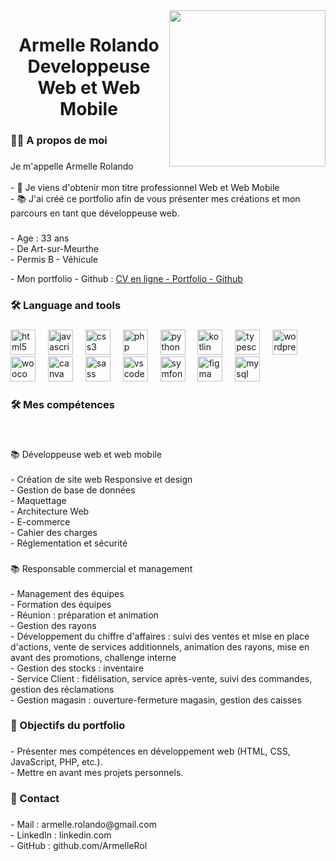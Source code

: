 <img align="right" height="250" src="https://wallpaperaccess.com/full/1338362.png"  />

###

<h1 align="center">Armelle Rolando <br>Developpeuse Web et Web Mobile</h1>

###

<h3 align="left">👩‍💻  A propos de moi</h3>

###

<p align="left">Je m'appelle Armelle Rolando <br><br>- 🔭 Je viens d'obtenir mon titre professionnel Web et Web Mobile<br>- 📚 J'ai créé ce portfolio afin de vous présenter mes créations et mon parcours en tant que développeuse web.</p>

###

<p align="left">- Age : 33 ans<br>- De Art-sur-Meurthe<br>- Permis B - Véhicule</p>
<p align="left"> - Mon portfolio - Github : <a href="https://armellerol.github.io/">CV en ligne - Portfolio - Github</a></li>

###

<h3 align="left">🛠 Language and tools</h3>

###

<div align="left">
  <img src="https://cdn.jsdelivr.net/gh/devicons/devicon/icons/html5/html5-original.svg" height="40" alt="html5 logo"  />
  <img width="12" />
  <img src="https://cdn.jsdelivr.net/gh/devicons/devicon/icons/javascript/javascript-original.svg" height="40" alt="javascript logo"  />
  <img width="12" />
  <img src="https://cdn.jsdelivr.net/gh/devicons/devicon/icons/css3/css3-original.svg" height="40" alt="css3 logo"  />
  <img width="12" />
  <img src="https://cdn.jsdelivr.net/gh/devicons/devicon/icons/php/php-original.svg" height="40" alt="php logo"  />
  <img width="12" />
  <img src="https://cdn.jsdelivr.net/gh/devicons/devicon/icons/python/python-original.svg" height="40" alt="python logo"  />
  <img width="12" />
  <img src="https://cdn.jsdelivr.net/gh/devicons/devicon/icons/kotlin/kotlin-original.svg" height="40" alt="kotlin logo"  />
  <img width="12" />
  <img src="https://cdn.jsdelivr.net/gh/devicons/devicon/icons/typescript/typescript-original.svg" height="40" alt="typescript logo"  />
  <img width="12" />
  <img src="https://cdn.jsdelivr.net/gh/devicons/devicon/icons/wordpress/wordpress-original.svg" height="40" alt="wordpress logo"  />
  <img width="12" />
  <img src="https://cdn.jsdelivr.net/gh/devicons/devicon/icons/woocommerce/woocommerce-original.svg" height="40" alt="woocommerce logo"  />
  <img width="12" />
  <img src="https://cdn.jsdelivr.net/gh/devicons/devicon/icons/canva/canva-original.svg" height="40" alt="canva logo"  />
  <img width="12" />
  <img src="https://cdn.jsdelivr.net/gh/devicons/devicon/icons/sass/sass-original.svg" height="40" alt="sass logo"  />
  <img width="12" />
  <img src="https://cdn.jsdelivr.net/gh/devicons/devicon/icons/vscode/vscode-original.svg" height="40" alt="vscode logo"  />
  <img width="12" />
  <img src="https://cdn.jsdelivr.net/gh/devicons/devicon/icons/symfony/symfony-original.svg" height="40" alt="symfony logo"  />
  <img width="12" />
  <img src="https://cdn.jsdelivr.net/gh/devicons/devicon/icons/figma/figma-original.svg" height="40" alt="figma logo"  />
  <img width="12" />
  <img src="https://cdn.jsdelivr.net/gh/devicons/devicon/icons/mysql/mysql-original.svg" height="40" alt="mysql logo"  />
</div>

###

<h3 align="left">🛠 Mes compétences</h3>

###

<br clear="both">

<p align="left">📚 Développeuse web  et web mobile<br><br>- Création de site web Responsive et design<br>- Gestion de base de données<br>- Maquettage<br>- Architecture Web<br>- E-commerce<br>- Cahier des charges<br>- Réglementation et sécurité</p>

###

<p align="left">📚 Responsable commercial et management <br><br>- Management des équipes<br>- Formation des équipes<br>- Réunion : préparation et animation<br>- Gestion des rayons<br>- Développement du chiffre d'affaires : suivi des ventes et mise en place d'actions, vente de services additionnels, animation des rayons, mise en avant des promotions, challenge interne<br>- Gestion des stocks : inventaire<br>- Service Client : fidélisation, service après-vente, suivi des commandes, gestion des réclamations<br>- Gestion magasin : ouverture-fermeture magasin, gestion des caisses</p>

###

<h3 align="left">🎯 Objectifs du portfolio</h3>

###

<p align="left">- Présenter mes compétences en développement web (HTML, CSS, JavaScript, PHP, etc.).<br>- Mettre en avant mes projets personnels.</p>

###

<h3 align="left">📧 Contact</h3>

###

<p align="left">- Mail : armelle.rolando@gmail.com<br>- LinkedIn : linkedin.com<br>- GitHub : github.com/ArmelleRol</p>

###
